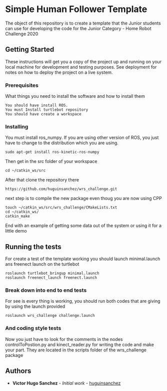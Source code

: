 # Simple Human Follower Template

The object of this repository is to create a template that the Junior students can use for developing the code for the Junior Category - Home Robot Challenge 2020

## Getting Started

These instructions will get you a copy of the project up and running on your local machine for development and testing purposes. See deployment for notes on how to deploy the project on a live system.

### Prerequisites

What things you need to install the software and how to install them

```
You should have install ROS.
You must Install turtlebot repository
You should have create a workspace
```

### Installing

You must install ros_numpy. If you are using other version of ROS, you just have to change to the distribution which you are using.

```
sudo apt-get install ros-kinetic-ros-numpy
```

Then get in the src folder of your workspace
```
cd ~/catkin_ws/src
```
After that clone the repository there
```
https://github.com/huguinsanchez/wrs_challenge.git
```
next step is to compile the new package even thoug you are now using CPP
```
touch ~/catkin_ws/src/wrs_challenge/CMakeLists.txt
cd ~/catkin_ws/
catkin_make
```
End with an example of getting some data out of the system or using it for a little demo

## Running the tests

For create a test of the template working you should launch minimal.launch ans freenect launch on the turtlebot
```
roslaunch turtlebot_bringup minimal.launch
roslaunch freenect_launch freenect.launch
```

### Break down into end to end tests

For see is every thing is working, you should run both codes that are giving by using the launch provided

```
roslaunch wrs_challenge challenge.launch
```

### And coding style tests

Now you just have to look for the comments in the nodes controlToPostion.py and kinect_reader.py for writing the code and make your part. They are located in the scripts folder of the wrs_challenge package

## Authors

* **Victor Hugo Sanchez** - *Initial work* - [huguinsanchez](https://github.com/huguinsanchez)

